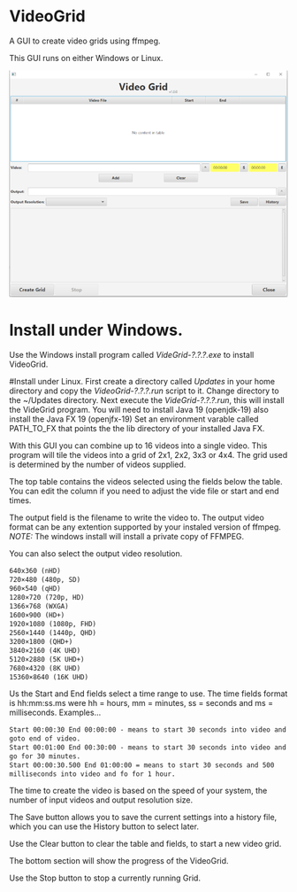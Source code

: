 # VideoGrid
A GUI to create video grids using ffmpeg.

This GUI runs on either Windows or Linux.

![alt text](/images/VideoGrid_scrn.png?raw=true)

# Install under Windows.
Use the Windows install program called *VideGrid-?.?.?.exe* to install VideoGrid.

#Install under Linux.
First create a directory called *Updates* in your home directory and copy the *VideoGrid-?.?.?.run* script to it.
Change directory to the ~/Updates directory.
Next execute the *VideGrid-?.?.?.run*, this will install the VideGrid program.
You will need to install Java 19 (openjdk-19) also install the Java FX 19 (openjfx-19)
Set an environment varable called PATH_TO_FX that points the the lib directory of your installed Java FX.

With this GUI you can combine up to 16 videos into a single video.  This program will tile the videos into a grid of 2x1, 2x2, 3x3 or 4x4. The grid used is determined by the number of videos supplied.

The top table contains the videos selected using the fields below the table.  You can edit the column if you need to adjust the vide file or start and end times.

The output field is the filename to write the video to.  The output video format can be any extention supported by your instaled version of ffmpeg. *NOTE:* The windows install will install a private copy of FFMPEG.

You can also select the output video resolution.

	640x360 (nHD)
	720×480 (480p, SD)
	960×540 (qHD)
	1280×720 (720p, HD)
	1366×768 (WXGA)
	1600×900 (HD+)
	1920×1080 (1080p, FHD)
	2560×1440 (1440p, QHD)
	3200×1800 (QHD+)
	3840×2160 (4K UHD)
	5120×2880 (5K UHD+)
	7680×4320 (8K UHD)
	15360×8640 (16K UHD)

Us the Start and End fields select a time range to use.  The time fields format is hh:mm:ss.ms were hh = hours, mm = minutes, ss = seconds and ms = milliseconds. Examples...

	Start 00:00:30 End 00:00:00 - means to start 30 seconds into video and goto end of video.
	Start 00:01:00 End 00:30:00 - means to start 30 seconds into video and go for 30 minutes.
	Start 00:00:30.500 End 01:00:00 = means to start 30 seconds and 500 milliseconds into video and fo for 1 hour.

The time to create the video is based on the speed of your system, the number of input videos and output resolution size.

The Save button allows you to save the current settings into a history file, which you can use the History button to select later.

Use the Clear button to clear the table and fields, to start a new video grid.

The bottom section will show the progress of the VideoGrid.

Use the Stop button to stop a currently running Grid.

